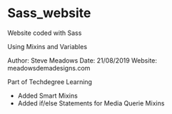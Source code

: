 # Sass_website
 Website coded with Sass

 Using Mixins and Variables

 Author: Steve Meadows
 Date: 21/08/2019
 Website: meadowsdemadesigns.com
 
 Part of Techdegree Learning

 * Added Smart Mixins
 * Added if/else Statements for Media Querie Mixins
